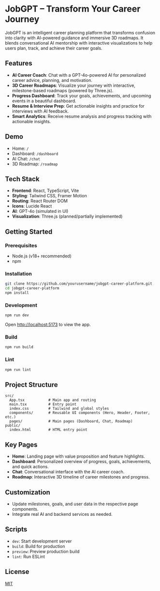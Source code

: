 # JobGPT – Transform Your Career Journey

JobGPT is an intelligent career planning platform that transforms confusion into clarity with AI-powered guidance and immersive 3D roadmaps. It blends conversational AI mentorship with interactive visualizations to help users plan, track, and achieve their career goals.

## Features

- **AI Career Coach**: Chat with a GPT-4o-powered AI for personalized career advice, planning, and motivation.
- **3D Career Roadmaps**: Visualize your journey with interactive, milestone-based roadmaps (powered by Three.js).
- **Progress Dashboard**: Track your goals, achievements, and upcoming events in a beautiful dashboard.
- **Resume & Interview Prep**: Get actionable insights and practice for interviews with AI feedback.
- **Smart Analytics**: Receive resume analysis and progress tracking with actionable insights.

## Demo

- Home: `/`
- Dashboard: `/dashboard`
- AI Chat: `/chat`
- 3D Roadmap: `/roadmap`

## Tech Stack

- **Frontend**: React, TypeScript, Vite
- **Styling**: Tailwind CSS, Framer Motion
- **Routing**: React Router DOM
- **Icons**: Lucide React
- **AI**: GPT-4o (simulated in UI)
- **Visualization**: Three.js (planned/partially implemented)

## Getting Started

### Prerequisites

- Node.js (v18+ recommended)
- npm

### Installation

```bash
git clone https://github.com/yourusername/jobgpt-career-platform.git
cd jobgpt-career-platform
npm install
```

### Development

```bash
npm run dev
```

Open [http://localhost:5173](http://localhost:5173) to view the app.

### Build

```bash
npm run build
```

### Lint

```bash
npm run lint
```

## Project Structure

```
src/
  App.tsx           # Main app and routing
  main.tsx          # Entry point
  index.css         # Tailwind and global styles
  components/       # Reusable UI components (Hero, Header, Footer, etc.)
  pages/            # Main pages (Dashboard, Chat, Roadmap)
public/
  index.html        # HTML entry point
```

## Key Pages

- **Home**: Landing page with value proposition and feature highlights.
- **Dashboard**: Personalized overview of progress, goals, achievements, and quick actions.
- **Chat**: Conversational interface with the AI career coach.
- **Roadmap**: Interactive 3D timeline of career milestones and progress.

## Customization

- Update milestones, goals, and user data in the respective page components.
- Integrate real AI and backend services as needed.

## Scripts

- `dev`: Start development server
- `build`: Build for production
- `preview`: Preview production build
- `lint`: Run ESLint

## License

[MIT](LICENSE)
